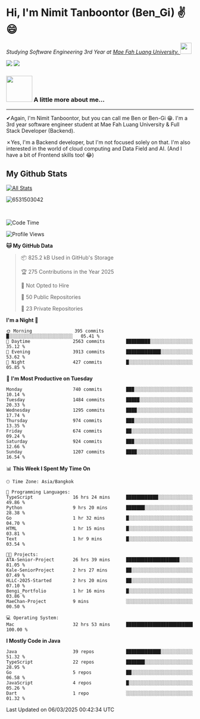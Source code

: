 # Hi, I'm Nimit Tanboontor (Ben_Gi) ✌😄
<p><em>Studying Software Engineering 3rd Year at <a href="https://en.mfu.ac.th/home.html"> Mae Fah Luang University.
</a><img src="https://media.giphy.com/media/WUlplcMpOCEmTGBtBW/giphy.gif" width="30"> </em></p>


[![](https://img.shields.io/badge/linkedin-%230077B5.svg?style=for-the-badge&logo=linkedin)]([https://www.linkedin.com/in/thanaphoom-babparn/](https://www.linkedin.com/in/nimit-tanbooutor-798139246/))
[![](https://img.shields.io/badge/Medium-12100E?style=for-the-badge&logo=medium&logoColor=white)](https://medium.com/@nimittanbooutor)

### <img src="https://media.giphy.com/media/VgCDAzcKvsR6OM0uWg/giphy.gif" width="70"> A little more about me...  

<hr> <!-- Horizontal line -->

&#10004;Again, I'm Nimit Tanboontor, but you can call me Ben or Ben-Gi 😁. I'm a 3rd year software engineer student at Mae Fah Luang University & Full Stack Developer (Backend).

&#10007;Yes, I'm a Backend developer, but I'm not focused solely on that. I'm also interested in the world of cloud computing and Data Field and AI. (And I have a bit of Frontend skills too! 😂)


## My Github Stats

[![All Stats](https://github-readme-stats.vercel.app/api?username=6531503042&show_icons=true&theme=algolia)](https://github.com/6531503042)

<p><img align="center" src="https://github-readme-streak-stats.herokuapp.com/?user=6531503042&" alt="6531503042" /></p>

<br />


<!--START_SECTION:waka-->
![Code Time](http://img.shields.io/badge/Code%20Time-346%20hrs%2035%20mins-blue)

![Profile Views](http://img.shields.io/badge/Profile%20Views-17-blue)

**🐱 My GitHub Data** 

> 📦 825.2 kB Used in GitHub's Storage 
 > 
> 🏆 275 Contributions in the Year 2025
 > 
> 🚫 Not Opted to Hire
 > 
> 📜 50 Public Repositories 
 > 
> 🔑 23 Private Repositories 
 > 
**I'm a Night 🦉** 

```text
🌞 Morning                395 commits         █░░░░░░░░░░░░░░░░░░░░░░░░   05.41 % 
🌆 Daytime                2563 commits        █████████░░░░░░░░░░░░░░░░   35.12 % 
🌃 Evening                3913 commits        █████████████░░░░░░░░░░░░   53.62 % 
🌙 Night                  427 commits         █░░░░░░░░░░░░░░░░░░░░░░░░   05.85 % 
```
📅 **I'm Most Productive on Tuesday** 

```text
Monday                   740 commits         ███░░░░░░░░░░░░░░░░░░░░░░   10.14 % 
Tuesday                  1484 commits        █████░░░░░░░░░░░░░░░░░░░░   20.33 % 
Wednesday                1295 commits        ████░░░░░░░░░░░░░░░░░░░░░   17.74 % 
Thursday                 974 commits         ███░░░░░░░░░░░░░░░░░░░░░░   13.35 % 
Friday                   674 commits         ██░░░░░░░░░░░░░░░░░░░░░░░   09.24 % 
Saturday                 924 commits         ███░░░░░░░░░░░░░░░░░░░░░░   12.66 % 
Sunday                   1207 commits        ████░░░░░░░░░░░░░░░░░░░░░   16.54 % 
```


📊 **This Week I Spent My Time On** 

```text
🕑︎ Time Zone: Asia/Bangkok

💬 Programming Languages: 
TypeScript               16 hrs 24 mins      ████████████░░░░░░░░░░░░░   49.86 % 
Python                   9 hrs 20 mins       ███████░░░░░░░░░░░░░░░░░░   28.38 % 
Go                       1 hr 32 mins        █░░░░░░░░░░░░░░░░░░░░░░░░   04.70 % 
HTML                     1 hr 15 mins        █░░░░░░░░░░░░░░░░░░░░░░░░   03.81 % 
Text                     1 hr 9 mins         █░░░░░░░░░░░░░░░░░░░░░░░░   03.54 % 

🐱‍💻 Projects: 
ATA-Senior-Project       26 hrs 39 mins      ████████████████████░░░░░   81.05 % 
Kale-SeniorProject       2 hrs 27 mins       ██░░░░░░░░░░░░░░░░░░░░░░░   07.49 % 
HLLC-2025-Started        2 hrs 20 mins       ██░░░░░░░░░░░░░░░░░░░░░░░   07.10 % 
Bengi_Portfolio          1 hr 16 mins        █░░░░░░░░░░░░░░░░░░░░░░░░   03.86 % 
MaeChan-Project          9 mins              ░░░░░░░░░░░░░░░░░░░░░░░░░   00.50 % 

💻 Operating System: 
Mac                      32 hrs 53 mins      █████████████████████████   100.00 % 
```

**I Mostly Code in Java** 

```text
Java                     39 repos            █████████████░░░░░░░░░░░░   51.32 % 
TypeScript               22 repos            ███████░░░░░░░░░░░░░░░░░░   28.95 % 
Go                       5 repos             ██░░░░░░░░░░░░░░░░░░░░░░░   06.58 % 
JavaScript               4 repos             █░░░░░░░░░░░░░░░░░░░░░░░░   05.26 % 
Dart                     1 repo              ░░░░░░░░░░░░░░░░░░░░░░░░░   01.32 % 
```




 Last Updated on 06/03/2025 00:42:34 UTC
<!--END_SECTION:waka-->
